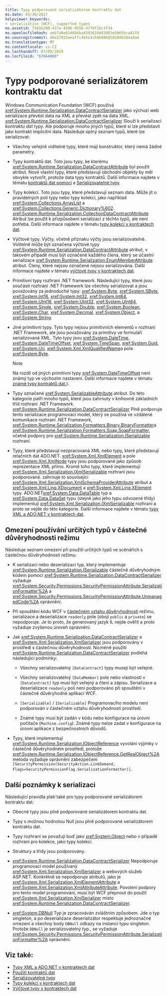 ```yaml
---
title: Typy podporované serializátorem kontraktu dat
ms.date: 03/30/2017
helpviewer_keywords:
- serialization [WCF], supported types
ms.assetid: 7381b200-437a-4506-9556-d77bf1bc3f34
ms.openlocfilehash: aeb7a8e61d6bbba4391610d43083e5b65bca81f8
ms.sourcegitcommit: d6e27023aeaffc4b5a3cb4b88685018d6284ada4
ms.translationtype: MT
ms.contentlocale: cs-CZ
ms.lasthandoff: 07/09/2019
ms.locfileid: "67664069"
---
```

# <a name="types-supported-by-the-data-contract-serializer"></a>Typy podporované serializátorem kontraktu dat

Windows Communication Foundation (WCF) používá <xref:System.Runtime.Serialization.DataContractSerializer> jako výchozí web serializace převést data na XML a převést zpět na data XML. <xref:System.Runtime.Serialization.DataContractSerializer> Slouží k serializaci *kontraktu dat* typy. Ale podporuje mnoho jiných typů, které si lze představit jako kontrakt implicitní data. Následuje úplný seznam typů, které lze serializovat:

- Všechny veřejně viditelné typy, které mají konstruktor, který nemá žádné parametry.

- Typy kontraktů dat. Toto jsou typy, ke kterému <xref:System.Runtime.Serialization.DataContractAttribute> byl použit atribut. Nové vlastní typy, které představují obchodní objekty by měl obvykle vytvořit, protože data typy kontraktů. Další informace najdete v tématu [kontraktů dat pomocí](../../../../docs/framework/wcf/feature-details/using-data-contracts.md) a [Serializovatelné typy](../../../../docs/framework/wcf/feature-details/serializable-types.md).

- Typy kolekcí. Toto jsou typy, které představují seznam data. Může jít o pravidelných polí typy nebo typy kolekcí, jako například <xref:System.Collections.ArrayList> a <xref:System.Collections.Generic.Dictionary%602>. <xref:System.Runtime.Serialization.CollectionDataContractAttribute> Atribut lze použít k přizpůsobení serializaci z těchto typů, ale není potřeba. Další informace najdete v tématu [typy kolekcí v kontraktech dat](../../../../docs/framework/wcf/feature-details/collection-types-in-data-contracts.md).

- Výčtové typy. Výčty, včetně příznaku výčty jsou serializovatelné. Volitelně může být označena výčtové typy <xref:System.Runtime.Serialization.DataContractAttribute> atribut, v takovém případě musí být označené každého člena, který se účastní serializace <xref:System.Runtime.Serialization.EnumMemberAttribute> atribut. Členy, které nejsou označené nejsou serializována. Další informace najdete v tématu [výčtové typy v kontraktech dat](../../../../docs/framework/wcf/feature-details/enumeration-types-in-data-contracts.md).

- Primitivní typy rozhraní .NET framework. Následující typy, které jsou součástí rozhraní .NET Framework lze všechny serializovat a jsou považovány za jednoduché typy: <xref:System.Byte>, <xref:System.SByte>, <xref:System.Int16>, <xref:System.Int32>, <xref:System.Int64>, <xref:System.UInt16>, <xref:System.UInt32>, <xref:System.UInt64>, <xref:System.Single>, <xref:System.Double>, <xref:System.Boolean>, <xref:System.Char>, <xref:System.Decimal>, <xref:System.Object>, a <xref:System.String>.

- Jiné primitivní typy. Tyto typy nejsou primitivních elementů v rozhraní .NET Framework, ale jsou považovány za primitivy ve formuláři serializovaná XML. Tyto typy jsou <xref:System.DateTime>, <xref:System.DateTimeOffset>, <xref:System.TimeSpan>, <xref:System.Guid>, <xref:System.Uri>, <xref:System.Xml.XmlQualifiedName>a pole <xref:System.Byte>.

  > [!NOTE]
  > Na rozdíl od jiných primitivní typy <xref:System.DateTimeOffset> není známý typ ve výchozím nastavení. Další informace najdete v tématu [známé typy kontraktů dat.](../../../../docs/framework/wcf/feature-details/data-contract-known-types.md)).

- Typy označené <xref:System.SerializableAttribute> atribut. Do této kategorie patří mnoho typů, které jsou zahrnuty v knihovně základních tříd rozhraní .NET Framework. <xref:System.Runtime.Serialization.DataContractSerializer> Plně podporuje tento serializace programovací model, který se používá ve vzdálené komunikace rozhraní .NET Framework, <xref:System.Runtime.Serialization.Formatters.Binary.BinaryFormatter>a <xref:System.Runtime.Serialization.Formatters.Soap.SoapFormatter>, včetně podpory pro <xref:System.Runtime.Serialization.ISerializable> rozhraní.

- Typy, které představují nezpracovaná XML nebo typy, které představují relačních dat ADO.NET. <xref:System.Xml.XmlElement> a pole <xref:System.Xml.XmlNode> typy jsou podporované jako způsob reprezentace XML přímo. Kromě toho typy, které implementují <xref:System.Xml.Serialization.IXmlSerializable> rozhraní jsou podporované. zahrnuje to související <xref:System.Xml.Serialization.XmlSchemaProviderAttribute> atribut a <xref:System.Xml.Linq.XDocument> a <xref:System.Xml.Linq.XElement> typy. ADO.NET<xref:System.Data.DataTable> typ a <xref:System.Data.DataSet> typu (stejně jako jeho typu odvozené třídy) implementují <xref:System.Xml.Serialization.IXmlSerializable> rozhraní a proto se vejde do této kategorie. Další informace najdete v tématu [typy XML a ADO.NET v kontraktech dat](../../../../docs/framework/wcf/feature-details/xml-and-ado-net-types-in-data-contracts.md).

## <a name="limitations-of-using-certain-types-in-partial-trust-mode"></a>Omezení používání určitých typů v částečné důvěryhodnosti režimu

Následuje seznam omezení při použití určitých typů ve scénářích s částečnou důvěryhodností režimu:

- K serializaci nebo deserializaci typ, který implementuje <xref:System.Runtime.Serialization.ISerializable> částečně důvěryhodným kódem pomocí <xref:System.Runtime.Serialization.DataContractSerializer> vyžaduje <xref:System.Security.Permissions.SecurityPermissionAttribute.SerializationFormatter%2A> a <xref:System.Security.Permissions.SecurityPermissionAttribute.UnmanagedCode%2A> oprávnění.

- Při spouštění kódu WCF v [částečném vztahu důvěryhodnosti](../../../../docs/framework/wcf/feature-details/partial-trust.md) režimu, serializace a deserializace `readonly` pole (obojí `public` a `private`) se nepodporuje. Je to proto, že generovaný jazyk IL nejde ověřit a proto vyžaduje zvýšenou úroveň oprávnění.

- Jak <xref:System.Runtime.Serialization.DataContractSerializer> a <xref:System.Xml.Serialization.XmlSerializer> jsou podporovány v prostředí s částečnou důvěryhodností. Nicméně použití <xref:System.Runtime.Serialization.DataContractSerializer> podléhá následující podmínky:

  - Všechny serializovatelný `[DataContract]` typy musejí být veřejné.

  - Všechny serializovatelný `[DataMember]` pole nebo vlastnosti v `[DataContract]` typ musí být veřejný a čtení a zápisu. Serializace a deserializace `readonly` polí není podporováno při spouštění v částečně důvěryhodné aplikaci WCF.

  - `[Serializable]` / `ISerializable]` Programovacího modelu není podporován v částečném vztahu důvěryhodnosti prostředí.

  - Známé typy musí být zadán v kódu nebo konfigurace na úrovni počítače (`Machine.config`). Známé typy nelze zadat v konfigurace na úrovni aplikace z bezpečnostních důvodů.

- Typy, které implementují <xref:System.Runtime.Serialization.IObjectReference> vyvolání výjimky v částečně důvěryhodném prostředí, protože <xref:System.Runtime.Serialization.IObjectReference.GetRealObject%2A> metoda vyžaduje oprávnění zabezpečení `[SecurityPermission(SecurityAction.LinkDemand, Flags=SecurityPermissionFlag.SerializationFormatter)]`.

## <a name="additional-notes-on-serialization"></a>Další poznámky k serializaci

Následující pravidla platí také pro typy podporované serializátorem kontraktu dat:

- Obecné typy jsou plně podporované serializátorem kontraktu dat.

- Typy s možnou hodnotou Null jsou plně podporované serializátorem kontraktu dat.

- Typy rozhraní se považují buď jako <xref:System.Object> nebo v případě rozhraní pro kolekce, jako typy kolekcí.

- Struktury a třídy jsou podporovány.

- <xref:System.Runtime.Serialization.DataContractSerializer> Nepodporuje programovací model používaný <xref:System.Xml.Serialization.XmlSerializer> a webových služeb ASP.NET. Konkrétně se nepodporuje atributů, jako je <xref:System.Xml.Serialization.XmlElementAttribute> a <xref:System.Xml.Serialization.XmlAttributeAttribute>. Povolení podpory pro tento model programování, musí být WCF přepnout do použít <xref:System.Xml.Serialization.XmlSerializer> místo <xref:System.Runtime.Serialization.DataContractSerializer>.

- <xref:System.DBNull> Typ je zpracováván zvláštním způsobem. Jde o typ singleton, a po deserializace deserializátor respektuje jednoznačné omezení a všechny body `DBNull` odkazy na instanci typu singleton. Protože `DBNull` je serializovatelný typ., se vyžaduje <xref:System.Security.Permissions.SecurityPermissionAttribute.SerializationFormatter%2A> oprávnění.

## <a name="see-also"></a>Viz také:

- [Typy XML a ADO.NET v kontraktech dat](../../../../docs/framework/wcf/feature-details/xml-and-ado-net-types-in-data-contracts.md)
- [Použití kontraktů dat](../../../../docs/framework/wcf/feature-details/using-data-contracts.md)
- [Serializovatelné typy](../../../../docs/framework/wcf/feature-details/serializable-types.md)
- [Typy kolekcí v kontraktech dat](../../../../docs/framework/wcf/feature-details/collection-types-in-data-contracts.md)
- [Výčtové typy v kontraktech dat](../../../../docs/framework/wcf/feature-details/enumeration-types-in-data-contracts.md)
